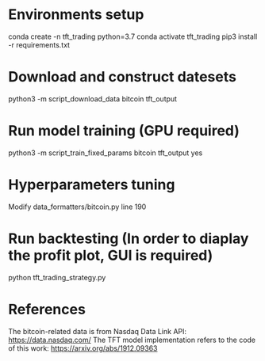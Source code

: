 # Environments setup
conda create -n tft_trading python=3.7
conda activate tft_trading
pip3 install -r requirements.txt

# Download and construct datesets
python3 -m script_download_data bitcoin tft_output

# Run model training (GPU required)
python3 -m script_train_fixed_params bitcoin tft_output yes 

# Hyperparameters tuning
Modify data_formatters/bitcoin.py line 190

# Run backtesting (In order to diaplay the profit plot, GUI is required)
python tft_trading_strategy.py

# References
The bitcoin-related data is from Nasdaq Data Link API: https://data.nasdaq.com/
The TFT model implementation refers to the code of this work: https://arxiv.org/abs/1912.09363


